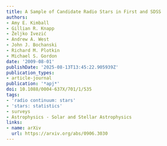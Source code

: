 ```yaml
---
title: A Sample of Candidate Radio Stars in First and SDSS
authors:
- Amy E. Kimball
- Gillian R. Knapp
- Željko Ivezić
- Andrew A. West
- John J. Bochanski
- Richard M. Plotkin
- Michael S. Gordon
date: '2009-08-01'
publishDate: '2025-08-13T13:45:22.905939Z'
publication_types:
- article-journal
publication: '*apj*'
doi: 10.1088/0004-637X/701/1/535
tags:
- 'radio continuum: stars'
- 'stars: statistics'
- surveys
- Astrophysics - Solar and Stellar Astrophysics
links:
- name: arXiv
  url: https://arxiv.org/abs/0906.3030
---
```

